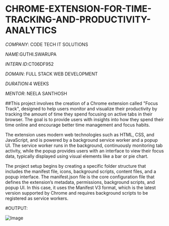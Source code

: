 # CHROME-EXTENSION-FOR-TIME-TRACKING-AND-PRODUCTIVITY-ANALYTICS

*COMPANY*: CODE TECH IT SOLUTIONS

*NAME*:GUTHI.SWARUPA

*INTERN ID*:CT06DF952

*DOMAIN*: FULL STACK WEB DEVELOPMENT

*DURATION*:4 WEEKS

*MENTOR*: NEELA SANTHOSH

##This project involves the creation of a Chrome extension called "Focus Track", designed to help users monitor and visualize their productivity by tracking the amount of time they spend focusing on active tabs in their browser. The goal is to provide users with insights into how they spend their time online and encourage better time management and focus habits.

The extension uses modern web technologies such as HTML, CSS, and JavaScript, and is powered by a background service worker and a popup UI. The service worker runs in the background, continuously monitoring tab activity, while the popup provides users with an interface to view their focus data, typically displayed using visual elements like a bar or pie chart.

The project setup begins by creating a specific folder structure that includes the manifest file, icons, background scripts, content files, and a popup interface. The manifest.json file is the core configuration file that defines the extension’s metadata, permissions, background scripts, and popup UI. In this case, it uses the Manifest V3 format, which is the latest version supported by Chrome and requires background scripts to be registered as service workers.

#OUTPUT:

![Image](https://github.com/user-attachments/assets/c406ae01-e05d-461b-8ef6-1815544d1083)
